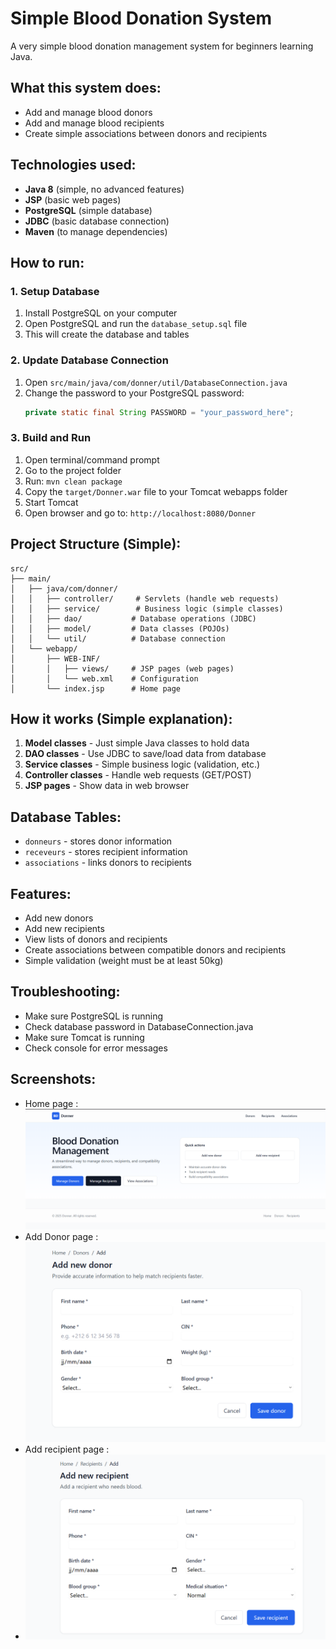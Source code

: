 # Simple Blood Donation System

A very simple blood donation management system for beginners learning Java.

## What this system does:
- Add and manage blood donors
- Add and manage blood recipients  
- Create simple associations between donors and recipients

## Technologies used:
- **Java 8** (simple, no advanced features)
- **JSP** (basic web pages)
- **PostgreSQL** (simple database)
- **JDBC** (basic database connection)
- **Maven** (to manage dependencies)

## How to run:

### 1. Setup Database
1. Install PostgreSQL on your computer
2. Open PostgreSQL and run the `database_setup.sql` file
3. This will create the database and tables

### 2. Update Database Connection
1. Open `src/main/java/com/donner/util/DatabaseConnection.java`
2. Change the password to your PostgreSQL password:
   ```java
   private static final String PASSWORD = "your_password_here";
   ```

### 3. Build and Run
1. Open terminal/command prompt
2. Go to the project folder
3. Run: `mvn clean package`
4. Copy the `target/Donner.war` file to your Tomcat webapps folder
5. Start Tomcat
6. Open browser and go to: `http://localhost:8080/Donner`

## Project Structure (Simple):
```
src/
├── main/
│   ├── java/com/donner/
│   │   ├── controller/     # Servlets (handle web requests)
│   │   ├── service/        # Business logic (simple classes)
│   │   ├── dao/           # Database operations (JDBC)
│   │   ├── model/         # Data classes (POJOs)
│   │   └── util/          # Database connection
│   └── webapp/
│       ├── WEB-INF/
│       │   ├── views/     # JSP pages (web pages)
│       │   └── web.xml    # Configuration
│       └── index.jsp      # Home page
```

## How it works (Simple explanation):

1. **Model classes** - Just simple Java classes to hold data
2. **DAO classes** - Use JDBC to save/load data from database
3. **Service classes** - Simple business logic (validation, etc.)
4. **Controller classes** - Handle web requests (GET/POST)
5. **JSP pages** - Show data in web browser

## Database Tables:
- `donneurs` - stores donor information
- `receveurs` - stores recipient information  
- `associations` - links donors to recipients

## Features:
- Add new donors
- Add new recipients
- View lists of donors and recipients
- Create associations between compatible donors and recipients
- Simple validation (weight must be at least 50kg)


## Troubleshooting:
- Make sure PostgreSQL is running
- Check database password in DatabaseConnection.java
- Make sure Tomcat is running
- Check console for error messages

## Screenshots:
- Home page :
![img.png](img.png)
- Add Donor page :
![img_1.png](img_1.png)
- Add recipient page :
- ![img_2.png](img_2.png)
